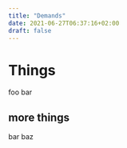 ```yaml
---
title: "Demands"
date: 2021-06-27T06:37:16+02:00
draft: false
---
```


# Things

foo bar

## more things

bar baz

